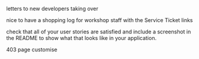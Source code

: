 letters to new developers taking over

nice to have a shopping log for workshop staff with the Service Ticket links




check that all of your user stories are satisfied and include a screenshot in the README to show what that looks like in your application.


403 page customise


